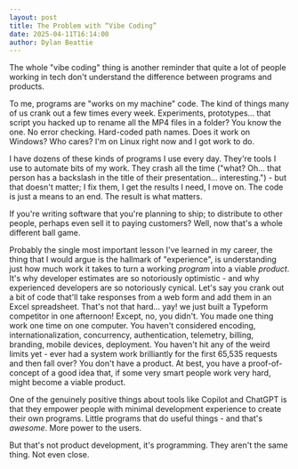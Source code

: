 ```yaml
---
layout: post
title: The Problem with “Vibe Coding”
date: 2025-04-11T16:14:00
author: Dylan Beattie
---
```

The whole "vibe coding" thing is another reminder that quite a lot of people working in tech don't understand the difference between programs and products. 

To me, programs are "works on my machine" code. The kind of things many of us crank out a few times every week. Experiments, prototypes... that script you hacked up to rename all the MP4 files in a folder? You know the one. No error checking. Hard-coded path names. Does it work on Windows? Who cares? I'm on Linux right now and I got work to do.

I have dozens of these kinds of programs I use every day. They're tools I use to automate bits of my work. They crash all the time ("what? Oh... that person has a backslash in the title of their presentation... interesting.") - but that doesn't matter; I fix them, I get the results I need, I move on. The code is just a means to an end. The result is what matters.

If you're writing software that you're planning to ship; to distribute to other people, perhaps even sell it to paying customers? Well, now that's a whole different ball game.

Probably the single most important lesson I've learned in my career, the thing that I would argue is the hallmark of "experience", is understanding just how much work it takes to turn a working _program_ into a viable _product_. It's why developer estimates are so notoriously optimistic - and why experienced developers are so notoriously cynical. Let's say you crank out a bit of code that'll take responses from a web form and add them in an Excel spreadsheet. That's not that hard... yay! we just built a Typeform competitor in one afternoon! Except, no, you didn't. You made one thing work one time on one computer. You haven't considered encoding, internationalization, concurrency, authentication, telemetry, billing, branding, mobile devices, deployment. You haven't hit any of the weird limits yet - ever had a system work brilliantly for the first 65,535 requests and then fall over? You don't have a product. At best, you have a proof-of-concept of a good idea that, if some very smart people work very hard, might become a viable product.

One of the genuinely positive things about tools like Copilot and ChatGPT is that they empower people with minimal development experience to create their own programs. Little programs that do useful things - and that's _awesome_. More power to the users.

But that's not product development, it's programming. They aren't the same thing. Not even close.
